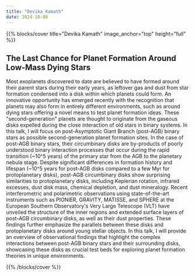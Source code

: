```yaml
---
title: "Devika Kamath"
date: 2024-10-08
---
```


{{% blocks/cover title="Devika Kamath" image_anchor="top" height="full" %}}

## The Last Chance for Planet Formation Around Low-Mass Dying Stars

Most exoplanets discovered to date are believed to have formed around their parent stars during their early years, as leftover gas and dust from star formation condensed into a disk within which planets could form. An innovative opportunity has emerged recently with the recognition that planets may also form in entirely different environments, such as around dying stars offering a novel means to test planet formation ideas. These "second-generation" planets are thought to originate from the gaseous disks expelled during the close interaction of old stars in binary systems. In this talk, I will focus on post-Asymptotic Giant Branch (post-AGB) binary stars as possible second-generation planet formation sites. In the case of post-AGB binary stars, their circumbinary disks are by-products of poorly understood binary interaction processes that occur during the rapid transition (~10^5 years) of the primary star from the AGB to the planetary nebula stage. Despite significant differences in formation history and lifespan (~10^5 years for post-AGB disks compared to a few Myr for protoplanetary disks), post-AGB circumbinary disks show surprising similarities to protoplanetary disks, including Keplerian rotation, infrared excesses, dust disk mass, chemical depletion, and dust mineralogy. Recent interferometric and polarimetric observations using state-of-the-art instruments such as PIONIER, GRAVITY, MATISSE, and SPHERE at the European Southern Observatory's Very Large Telescope (VLT) have unveiled the structure of the inner regions and extended surface layers of post-AGB circumbinary disks, as well as their dust properties. These findings further emphasize the parallels between these disks and protoplanetary disks around young stellar objects. In this talk, I will provide an overview of observational findings that highlight the complex interactions between post-AGB binary stars and their surrounding disks, showcasing these disks as crucial test beds for exploring planet formation theories in unique environments.

{{% /blocks/cover %}}
                    